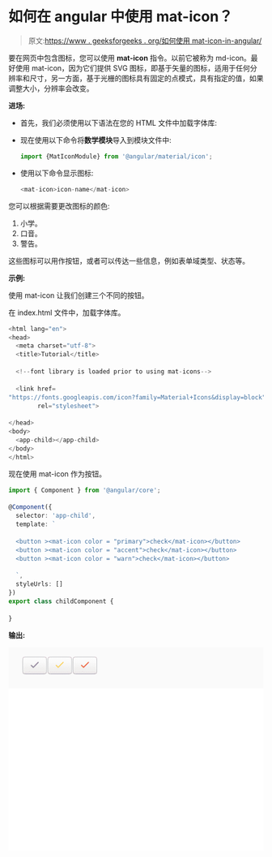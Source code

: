 # 如何在 angular 中使用 mat-icon？

> 原文:[https://www . geeksforgeeks . org/如何使用 mat-icon-in-angular/](https://www.geeksforgeeks.org/how-to-use-mat-icon-in-angular/)

要在网页中包含图标，您可以使用 **mat-icon** 指令。以前它被称为 md-icon。最好使用 mat-icon，因为它们提供 SVG 图标，即基于矢量的图标，适用于任何分辨率和尺寸，另一方面，基于光栅的图标具有固定的点模式，具有指定的值，如果调整大小，分辨率会改变。

**进场:**

*   首先，我们必须使用以下语法在您的 HTML 文件中加载字体库:

    > <link href="”https://fonts.googleapis.com/icon?family=Material+Icons”" rel="”stylesheet”">

*   现在使用以下命令将**数学模块**导入到模块文件中:

    ```ts
    import {MatIconModule} from '@angular/material/icon';
    ```

*   使用以下命令显示图标:

    ```ts
    <mat-icon>icon-name</mat-icon>
    ```

您可以根据需要更改图标的颜色:

1.  小学。
2.  口音。
3.  警告。

这些图标可以用作按钮，或者可以传达一些信息，例如表单域类型、状态等。

**示例:**

使用 mat-icon 让我们创建三个不同的按钮。

在 index.html 文件中，加载字体库。

```ts
<html lang="en">
<head>
  <meta charset="utf-8">
  <title>Tutorial</title>

  <!--font library is loaded prior to using mat-icons-->

  <link href=
"https://fonts.googleapis.com/icon?family=Material+Icons&display=block" 
        rel="stylesheet">

</head>
<body>
  <app-child></app-child>
</body>
</html>
```

现在使用 mat-icon 作为按钮。

```ts
import { Component } from '@angular/core';

@Component({
  selector: 'app-child',
  template: `

  <button ><mat-icon color = "primary">check</mat-icon></button>
  <button ><mat-icon color = "accent">check</mat-icon></button>
  <button ><mat-icon color = "warn">check</mat-icon></button>

  `,
  styleUrls: []
})
export class childComponent {

}
```

**输出:**

![](img/84c8e1dd4799c8ff2e08d08fd25b5798.png)